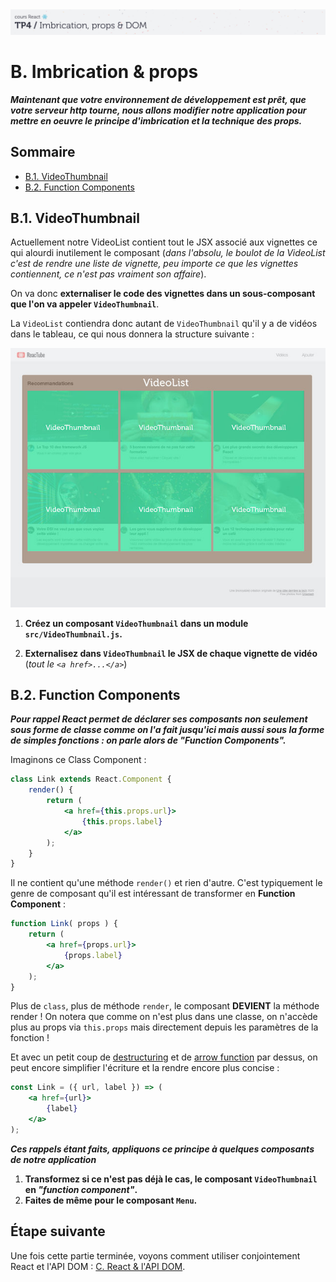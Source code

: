 <img src="images/readme/header-small.jpg" >

# B. Imbrication & props <!-- omit in toc -->

_**Maintenant que votre environnement de développement est prêt, que votre serveur http tourne, nous allons modifier notre application pour mettre en oeuvre le principe d'imbrication et la technique des props.**_

## Sommaire <!-- omit in toc -->
- [B.1. VideoThumbnail](#b1-videothumbnail)
- [B.2. Function Components](#b2-function-components)

## B.1. VideoThumbnail

Actuellement notre VideoList contient tout le JSX associé aux vignettes ce qui alourdi inutilement le composant (_dans l'absolu, le boulot de la VideoList c'est de rendre une liste de vignette, peu importe ce que les vignettes contiennent, ce n'est pas vraiment son affaire_).

On va donc **externaliser le code des vignettes dans un sous-composant que l'on va appeler `VideoThumbnail`**.

La `VideoList` contiendra donc autant de `VideoThumbnail` qu'il y a de vidéos dans le tableau, ce qui nous donnera la structure suivante :

<img src="images/readme/screen-01.jpg" />

1. **Créez un composant `VideoThumbnail` dans un module `src/VideoThumbnail.js`.**

2. **Externalisez dans `VideoThumbnail` le JSX de chaque vignette de vidéo** (_tout le `<a href>...</a>`_)


## B.2. Function Components
_**Pour rappel React permet de déclarer ses composants non seulement sous forme de classe comme on l'a fait jusqu'ici mais aussi sous la forme de simples fonctions : on parle alors de "Function Components".**_

Imaginons ce Class Component :
```jsx
class Link extends React.Component {
	render() {
		return (
			<a href={this.props.url}>
				{this.props.label}
			</a>
		);
	}
}
```
Il ne contient qu'une méthode `render()` et rien d'autre. C'est typiquement le genre de composant qu'il est intéressant de transformer en **Function Component** :
```jsx
function Link( props ) {
	return (
		<a href={props.url}>
			{props.label}
		</a>
	);
}
```
Plus de `class`, plus de méthode `render`, le composant **DEVIENT** la méthode render ! On notera que comme on n'est plus dans une classe, on n'accède plus au props via `this.props` mais directement depuis les paramètres de la fonction !

Et avec un petit coup de [destructuring](https://developer.mozilla.org/fr/docs/Web/JavaScript/Reference/Op%C3%A9rateurs/Affecter_par_d%C3%A9composition) et de [arrow function](https://developer.mozilla.org/fr/docs/Web/JavaScript/Reference/Fonctions/Fonctions_fl%C3%A9ch%C3%A9es) par dessus, on peut encore simplifier l'écriture et la rendre encore plus concise :

```jsx
const Link = ({ url, label }) => (
	<a href={url}>
		{label}
	</a>
);
```
_**Ces rappels étant faits, appliquons ce principe à quelques composants de notre application**_

1. **Transformez si ce n'est pas déjà le cas, le composant `VideoThumbnail` en _"function component"_.**
2. **Faites de même pour le composant `Menu`.**




## Étape suivante <!-- omit in toc -->
Une fois cette partie terminée, voyons comment utiliser conjointement React et l'API DOM : [C. React & l'API DOM](C-api-dom.md).